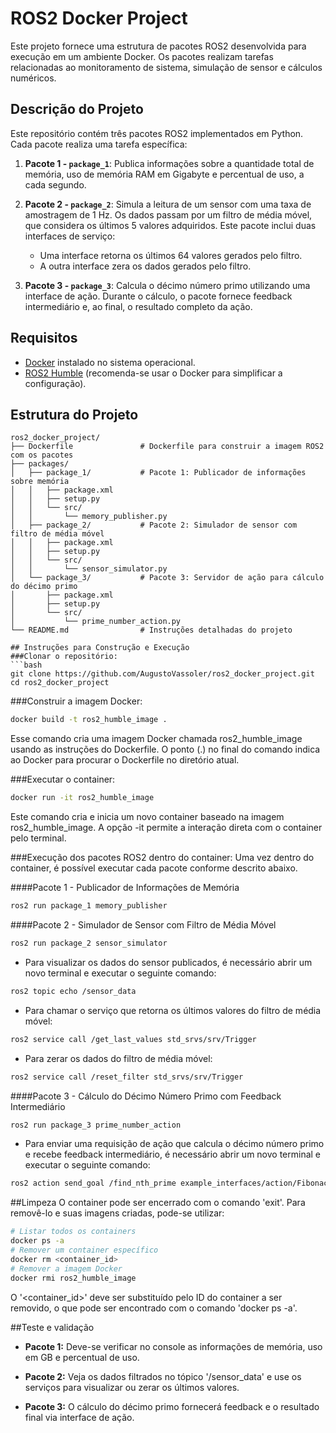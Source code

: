 # ROS2 Docker Project

Este projeto fornece uma estrutura de pacotes ROS2 desenvolvida para execução em um ambiente Docker. Os pacotes realizam tarefas relacionadas ao monitoramento de sistema, simulação de sensor e cálculos numéricos.

## Descrição do Projeto

Este repositório contém três pacotes ROS2 implementados em Python. Cada pacote realiza uma tarefa específica:

1. **Pacote 1 - `package_1`**: Publica informações sobre a quantidade total de memória, uso de memória RAM em Gigabyte e percentual de uso, a cada segundo.

2. **Pacote 2 - `package_2`**: Simula a leitura de um sensor com uma taxa de amostragem de 1 Hz. Os dados passam por um filtro de média móvel, que considera os últimos 5 valores adquiridos. Este pacote inclui duas interfaces de serviço:
   - Uma interface retorna os últimos 64 valores gerados pelo filtro.
   - A outra interface zera os dados gerados pelo filtro.

3. **Pacote 3 - `package_3`**: Calcula o décimo número primo utilizando uma interface de ação. Durante o cálculo, o pacote fornece feedback intermediário e, ao final, o resultado completo da ação.

## Requisitos

- [Docker](https://www.docker.com/products/docker-desktop) instalado no sistema operacional.
- [ROS2 Humble](https://docs.ros.org/en/humble/) (recomenda-se usar o Docker para simplificar a configuração).

## Estrutura do Projeto

```plaintext
ros2_docker_project/
├── Dockerfile               # Dockerfile para construir a imagem ROS2 com os pacotes
├── packages/
│   ├── package_1/           # Pacote 1: Publicador de informações sobre memória
│   │   ├── package.xml
│   │   ├── setup.py
│   │   └── src/
│   │       └── memory_publisher.py
│   ├── package_2/           # Pacote 2: Simulador de sensor com filtro de média móvel
│   │   ├── package.xml
│   │   ├── setup.py
│   │   └── src/
│   │       └── sensor_simulator.py
│   └── package_3/           # Pacote 3: Servidor de ação para cálculo do décimo primo
│       ├── package.xml
│       ├── setup.py
│       └── src/
│           └── prime_number_action.py
└── README.md                # Instruções detalhadas do projeto

## Instruções para Construção e Execução
###Clonar o repositório:
```bash
git clone https://github.com/AugustoVassoler/ros2_docker_project.git
cd ros2_docker_project
```

###Construir a imagem Docker:
```bash
docker build -t ros2_humble_image .
```
Esse comando cria uma imagem Docker chamada ros2_humble_image usando as instruções do Dockerfile. O ponto (.) no final do comando indica ao Docker para procurar o Dockerfile no diretório atual.

###Executar o container:
```bash
docker run -it ros2_humble_image
```
Este comando cria e inicia um novo container baseado na imagem ros2_humble_image. A opção -it permite a interação direta com o container pelo terminal.

###Execução dos pacotes ROS2 dentro do container:
Uma vez dentro do container, é possível executar cada pacote conforme descrito abaixo.

####Pacote 1 - Publicador de Informações de Memória
```bash
ros2 run package_1 memory_publisher
```

####Pacote 2 - Simulador de Sensor com Filtro de Média Móvel
```bash
ros2 run package_2 sensor_simulator
```
- Para visualizar os dados do sensor publicados, é necessário abrir um novo terminal e executar o seguinte comando: 
```bash
ros2 topic echo /sensor_data
```
- Para chamar o serviço que retorna os últimos valores do filtro de média móvel:
```bash
ros2 service call /get_last_values std_srvs/srv/Trigger
```
- Para zerar os dados do filtro de média móvel:
```bash
ros2 service call /reset_filter std_srvs/srv/Trigger
```

####Pacote 3 - Cálculo do Décimo Número Primo com Feedback Intermediário
```bash
ros2 run package_3 prime_number_action
```
- Para enviar uma requisição de ação que calcula o décimo número primo e recebe feedback intermediário, é necessário abrir um novo terminal e executar o seguinte comando:
```bash
ros2 action send_goal /find_nth_prime example_interfaces/action/Fibonacci "{order: 10}"
```

##Limpeza
O container pode ser encerrado com o comando 'exit'. Para removê-lo e suas imagens criadas, pode-se utilizar:
```bash
# Listar todos os containers
docker ps -a
# Remover um container específico
docker rm <container_id>
# Remover a imagem Docker
docker rmi ros2_humble_image
```
O '<container_id>' deve ser substituído pelo ID do container a ser removido, o que pode ser encontrado com o comando 'docker ps -a'.

##Teste e validação
- **Pacote 1:** Deve-se verificar no console as informações de memória, uso em GB e percentual de uso.

- **Pacote 2:** Veja os dados filtrados no tópico '/sensor_data' e use os serviços para visualizar ou zerar os últimos valores.

- **Pacote 3:** O cálculo do décimo primo fornecerá feedback e o resultado final via interface de ação.